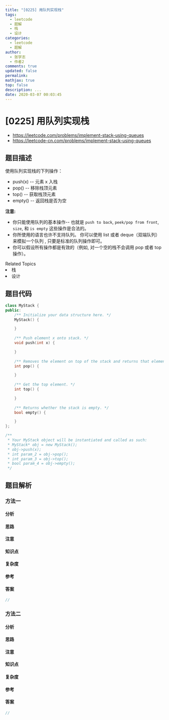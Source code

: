 ```yaml
---
title: "[0225] 用队列实现栈"
tags:
  - leetcode
  - 题解
  - 栈
  - 设计
categories:
  - leetcode
  - 题解
author:
  - 张学志
  - 作者2
comments: true
updated: false
permalink:
mathjax: true
top: false
description: ...
date: 2020-03-07 00:03:45
---
```



# [0225] 用队列实现栈
* https://leetcode.com/problems/implement-stack-using-queues
* https://leetcode-cn.com/problems/implement-stack-using-queues


## 题目描述

<p>使用队列实现栈的下列操作：</p>

<ul>
	<li>push(x) -- 元素 x 入栈</li>
	<li>pop() -- 移除栈顶元素</li>
	<li>top() -- 获取栈顶元素</li>
	<li>empty() -- 返回栈是否为空</li>
</ul>

<p><strong>注意:</strong></p>

<ul>
	<li>你只能使用队列的基本操作-- 也就是&nbsp;<code>push to back</code>, <code>peek/pop from front</code>, <code>size</code>, 和&nbsp;<code>is empty</code>&nbsp;这些操作是合法的。</li>
	<li>你所使用的语言也许不支持队列。&nbsp;你可以使用 list 或者 deque（双端队列）来模拟一个队列&nbsp;, 只要是标准的队列操作即可。</li>
	<li>你可以假设所有操作都是有效的（例如, 对一个空的栈不会调用 pop 或者 top 操作）。</li>
</ul>
<div><div>Related Topics</div><div><li>栈</li><li>设计</li></div></div>


## 题目代码

```cpp
class MyStack {
public:
    /** Initialize your data structure here. */
    MyStack() {

    }
    
    /** Push element x onto stack. */
    void push(int x) {

    }
    
    /** Removes the element on top of the stack and returns that element. */
    int pop() {

    }
    
    /** Get the top element. */
    int top() {

    }
    
    /** Returns whether the stack is empty. */
    bool empty() {

    }
};

/**
 * Your MyStack object will be instantiated and called as such:
 * MyStack* obj = new MyStack();
 * obj->push(x);
 * int param_2 = obj->pop();
 * int param_3 = obj->top();
 * bool param_4 = obj->empty();
 */
```


## 题目解析


### 方法一

#### 分析

#### 思路

#### 注意

#### 知识点

#### 复杂度

#### 参考

#### 答案

```cpp
//
```


### 方法二

#### 分析

#### 思路

#### 注意

#### 知识点

#### 复杂度

#### 参考

#### 答案

```cpp
//
```


